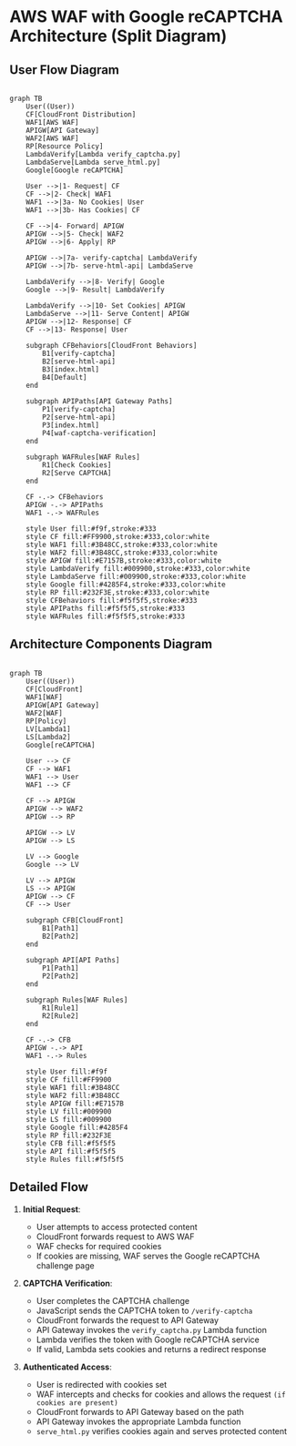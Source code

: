 # AWS WAF with Google reCAPTCHA Architecture (Split Diagram)

## User Flow Diagram

``` mermaid

graph TB
    User((User))
    CF[CloudFront Distribution]
    WAF1[AWS WAF]
    APIGW[API Gateway]
    WAF2[AWS WAF]
    RP[Resource Policy]
    LambdaVerify[Lambda verify_captcha.py]
    LambdaServe[Lambda serve_html.py]
    Google[Google reCAPTCHA]
    
    User -->|1- Request| CF
    CF -->|2- Check| WAF1
    WAF1 -->|3a- No Cookies| User
    WAF1 -->|3b- Has Cookies| CF
    
    CF -->|4- Forward| APIGW
    APIGW -->|5- Check| WAF2
    APIGW -->|6- Apply| RP
    
    APIGW -->|7a- verify-captcha| LambdaVerify
    APIGW -->|7b- serve-html-api| LambdaServe
    
    LambdaVerify -->|8- Verify| Google
    Google -->|9- Result| LambdaVerify
    
    LambdaVerify -->|10- Set Cookies| APIGW
    LambdaServe -->|11- Serve Content| APIGW
    APIGW -->|12- Response| CF
    CF -->|13- Response| User
    
    subgraph CFBehaviors[CloudFront Behaviors]
        B1[verify-captcha]
        B2[serve-html-api]
        B3[index.html]
        B4[Default]
    end
    
    subgraph APIPaths[API Gateway Paths]
        P1[verify-captcha]
        P2[serve-html-api]
        P3[index.html]
        P4[waf-captcha-verification]
    end
    
    subgraph WAFRules[WAF Rules]
        R1[Check Cookies]
        R2[Serve CAPTCHA]
    end
    
    CF -.-> CFBehaviors
    APIGW -.-> APIPaths
    WAF1 -.-> WAFRules
    
    style User fill:#f9f,stroke:#333
    style CF fill:#FF9900,stroke:#333,color:white
    style WAF1 fill:#3B48CC,stroke:#333,color:white
    style WAF2 fill:#3B48CC,stroke:#333,color:white
    style APIGW fill:#E7157B,stroke:#333,color:white
    style LambdaVerify fill:#009900,stroke:#333,color:white
    style LambdaServe fill:#009900,stroke:#333,color:white
    style Google fill:#4285F4,stroke:#333,color:white
    style RP fill:#232F3E,stroke:#333,color:white
    style CFBehaviors fill:#f5f5f5,stroke:#333
    style APIPaths fill:#f5f5f5,stroke:#333
    style WAFRules fill:#f5f5f5,stroke:#333
```

## Architecture Components Diagram

```mermaid

graph TB
    User((User))
    CF[CloudFront]
    WAF1[WAF]
    APIGW[API Gateway]
    WAF2[WAF]
    RP[Policy]
    LV[Lambda1]
    LS[Lambda2]
    Google[reCAPTCHA]
    
    User --> CF
    CF --> WAF1
    WAF1 --> User
    WAF1 --> CF
    
    CF --> APIGW
    APIGW --> WAF2
    APIGW --> RP
    
    APIGW --> LV
    APIGW --> LS
    
    LV --> Google
    Google --> LV
    
    LV --> APIGW
    LS --> APIGW
    APIGW --> CF
    CF --> User
    
    subgraph CFB[CloudFront]
        B1[Path1]
        B2[Path2]
    end
    
    subgraph API[API Paths]
        P1[Path1]
        P2[Path2]
    end
    
    subgraph Rules[WAF Rules]
        R1[Rule1]
        R2[Rule2]
    end
    
    CF -.-> CFB
    APIGW -.-> API
    WAF1 -.-> Rules
    
    style User fill:#f9f
    style CF fill:#FF9900
    style WAF1 fill:#3B48CC
    style WAF2 fill:#3B48CC
    style APIGW fill:#E7157B
    style LV fill:#009900
    style LS fill:#009900
    style Google fill:#4285F4
    style RP fill:#232F3E
    style CFB fill:#f5f5f5
    style API fill:#f5f5f5
    style Rules fill:#f5f5f5

```

## Detailed Flow

1. **Initial Request**:
   - User attempts to access protected content
   - CloudFront forwards request to AWS WAF
   - WAF checks for required cookies
   - If cookies are missing, WAF serves the Google reCAPTCHA challenge page

2. **CAPTCHA Verification**:
   - User completes the CAPTCHA challenge
   - JavaScript sends the CAPTCHA token to `/verify-captcha`
   - CloudFront forwards the request to API Gateway
   - API Gateway invokes the `verify_captcha.py` Lambda function
   - Lambda verifies the token with Google reCAPTCHA service
   - If valid, Lambda sets cookies and returns a redirect response

3. **Authenticated Access**:
   - User is redirected with cookies set
   - WAF intercepts and checks for cookies and allows the request `(if cookies are present)`
   - CloudFront forwards to API Gateway based on the path
   - API Gateway invokes the appropriate Lambda function
   - `serve_html.py` verifies cookies again and serves protected content
